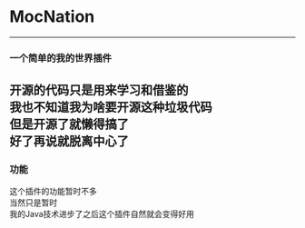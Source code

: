# MocNation
---
### 一个简单的我的世界插件
开源的代码只是用来学习和借鉴的\
我也不知道我为啥要开源这种垃圾代码\
但是开源了就懒得搞了\
好了再说就脱离中心了
---
### 功能
这个插件的功能暂时不多\
当然只是暂时\
我的Java技术进步了之后这个插件自然就会变得好用
